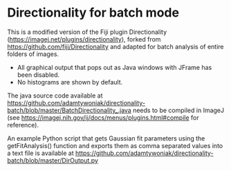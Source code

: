 # Directionality for batch mode

This is a modified version of the Fiji plugin Directionality (https://imagej.net/plugins/directionality), forked from https://github.com/fiji/Directionality and adapted for batch analysis of entire folders of images.
* All graphical output that pops out as Java windows with JFrame has been disabled.
* No histograms are shown by default.

The java source code available at https://github.com/adamtywoniak/directionality-batch/blob/master/BatchDirectionality_.java needs to be compiled in ImageJ (see https://imagej.nih.gov/ij/docs/menus/plugins.html#compile for reference).

An example Python script that gets Gaussian fit parameters using the getFitAnalysis() function and exports them as comma separated values into a text file is available at https://github.com/adamtywoniak/directionality-batch/blob/master/DirOutput.py

